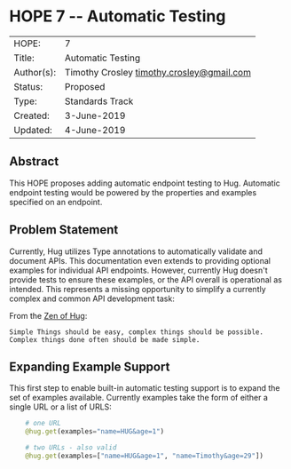 # HOPE 7 -- Automatic Testing

|             |                                             |
| ------------| ------------------------------------------- |
| HOPE:       | 7                                           |
| Title:      | Automatic Testing                           |
| Author(s):  | Timothy Crosley <timothy.crosley@gmail.com> |
| Status:     | Proposed                                    |
| Type:       | Standards Track                             |
| Created:    | 3-June-2019                                 |
| Updated:    | 4-June-2019                                 |

## Abstract

This HOPE proposes adding automatic endpoint testing to Hug.
Automatic endpoint testing would be powered by the properties and examples specified on an endpoint.

## Problem Statement

Currently, Hug utilizes Type annotations to automatically validate and document APIs.
This documentation even extends to providing optional examples for individual API endpoints.
However, currently Hug doesn't provide tests to ensure these examples, or the API overall is operational as intended.
This represents a missing opportunity to simplify a currently complex and common API development task:

From the [Zen of Hug](https://github.com/hugapi/HOPE/blob/master/all/HOPE-20--The-Zen-of-Hug.md):

```
Simple Things should be easy, complex things should be possible.
Complex things done often should be made simple.

```

## Expanding Example Support

This first step to enable built-in automatic testing support is to expand the set of examples available.
Currently examples take the form of either a single URL or a list of URLS:

```python
    # one URL
    @hug.get(examples="name=HUG&age=1")

    # two URLs - also valid
    @hug.get(examples=["name=HUG&age=1", "name=Timothy&age=29"])
```

